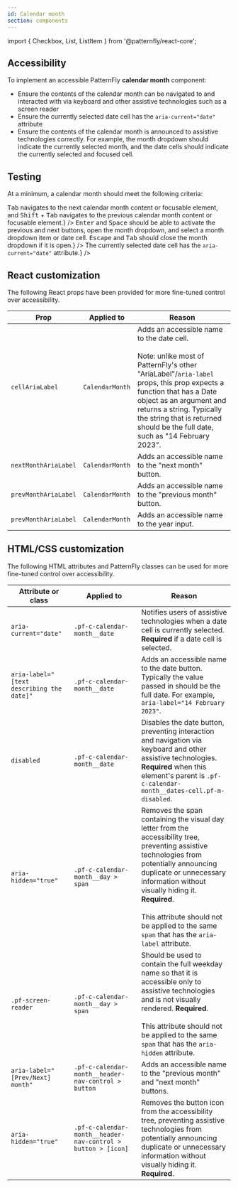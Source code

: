 ```yaml
---
id: Calendar month
section: components
---
```


import { Checkbox, List, ListItem } from '@patternfly/react-core';

## Accessibility

To implement an accessible PatternFly **calendar month** component:

- Ensure the contents of the calendar month can be navigated to and interacted with via keyboard and other assistive technologies such as a screen reader
- Ensure the currently selected date cell has the `aria-current="date"` attribute
- Ensure the contents of the calendar month is announced to assistive technologies correctly. For example, the month dropdown should indicate the currently selected month, and the date cells should indicate the currently selected and focused cell.

## Testing

At a minimum, a calendar month should meet the following criteria:

<List isPlain>
  <ListItem>
    <Checkbox id="calendarMonth-a11y-checkbox-1" label="Standard keyboard navigation can be used to navigate between the contents of a calendar month or other focusable elements." description={<span><kbd>Tab</kbd> navigates to the next calendar month content or focusable element, and <kbd>Shift</kbd> + <kbd>Tab</kbd> navigates to the previous calendar month content or focusable element.</span>} />
  </ListItem>
  <ListItem>
    <Checkbox id="calendarMonth-a11y-checkbox-2" label="Standard keyboard interaction can be used to interact with the calendar month content." description={<span><kbd>Enter</kbd> and <kbd>Space</kbd> should be able to activate the previous and next buttons, open the month dropdown, and select a month dropdown item or date cell. <kbd>Escape</kbd> and <kbd>Tab</kbd> should close the month dropdown if it is open.</span>} />
  </ListItem>
  <ListItem>
    <Checkbox id="calendarMonth-a11y-checkbox-3" label={<span>The currently selected date cell has the <code className="ws-code">aria-current="date"</code> attribute.</span>} />
  </ListItem>
</List>

## React customization

The following React props have been provided for more fine-tuned control over accessibility.

| Prop | Applied to | Reason | 
|---|---|---|
| `cellAriaLabel` | `CalendarMonth` | Adds an accessible name to the date cell. <br/><br/> Note: unlike most of PatternFly's other "AriaLabel"/`aria-label` props, this prop expects a function that has a Date object as an argument and returns a string. Typically the string that is returned should be the full date, such as "14 February 2023". |
| `nextMonthAriaLabel` | `CalendarMonth` | Adds an accessible name to the "next month" button. |
| `prevMonthAriaLabel` | `CalendarMonth` | Adds an accessible name to the "previous month" button. |
| `prevMonthAriaLabel` | `CalendarMonth` | Adds an accessible name to the year input. |

## HTML/CSS customization

The following HTML attributes and PatternFly classes can be used for more fine-tuned control over accessibility.

| Attribute or class | Applied to | Reason | 
|---|---|---|
| `aria-current="date"` | `.pf-c-calendar-month__date` | Notifies users of assistive technologies when a date cell is currently selected. **Required** if a date cell is selected. |
| `aria-label="[text describing the date]"` | `.pf-c-calendar-month__date` | Adds an accessible name to the date button. Typically the value passed in should be the full date. For example, `aria-label="14 February 2023"`. |
| `disabled` | `.pf-c-calendar-month__date` | Disables the date button, preventing interaction and navigation via keyboard and other assistive technologies. **Required** when this element's parent is `.pf-c-calendar-month__dates-cell.pf-m-disabled`. |
| `aria-hidden="true"` | `.pf-c-calendar-month__day > span` | Removes the span containing the visual day letter from the accessibility tree, preventing assistive technologies from potentially announcing duplicate or unnecessary information without visually hiding it. **Required**. <br/><br/> This attribute should not be applied to the same `span` that has the `aria-label` attribute. |
| `.pf-screen-reader` | `.pf-c-calendar-month__day > span` | Should be used to contain the full weekday name so that it is accessible only to assistive technologies and is not visually rendered. **Required**. <br/><br/> This attribute should not be applied to the same `span` that has the `aria-hidden` attribute. |
| `aria-label="[Prev/Next] month"` | `.pf-c-calendar-month__header-nav-control > button` | Adds an accessible name to the "previous month" and "next month" buttons. |
| `aria-hidden="true"` | `.pf-c-calendar-month__header-nav-control > button > [icon]` | Removes the button icon from the accessibility tree, preventing assistive technologies from potentially announcing duplicate or unnecessary information without visually hiding it. **Required**. |
